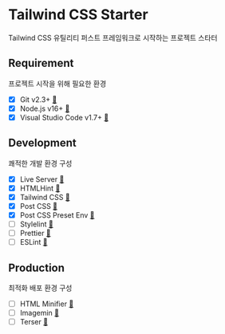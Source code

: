 # Tailwind CSS Starter

Tailwind CSS 유틸리티 퍼스트 프레임워크로 시작하는 프로젝트 스타터

## Requirement

프로젝트 시작을 위해 필요한 환경

- [x] Git v2.3+ [🔗](https://git-scm.com)
- [x] Node.js v16+ [🔗](https://nodejs.dev)
- [x] Visual Studio Code v1.7+ [🔗](https://code.visualstudio.com/)

## Development

쾌적한 개발 환경 구성

- [x] Live Server [🔗](https://www.npmjs.com/package/live-server)
- [x] HTMLHint [🔗](https://www.npmjs.com/package/htmlhint)
- [x] Tailwind CSS [🔗](https://www.npmjs.com/package/tailwindcss)
- [x] Post CSS [🔗](https://www.npmjs.com/package/postcss)
- [x] Post CSS Preset Env [🔗](https://www.npmjs.com/package/postcss-preset-env)
- [ ] Stylelint [🔗](https://www.npmjs.com/package/stylelint)
- [ ] Prettier [🔗](https://www.npmjs.com/package/prettier)
- [ ] ESLint [🔗](https://www.npmjs.com/package/eslint)

## Production

최적화 배포 환경 구성

- [ ] HTML Minifier [🔗](https://www.npmjs.com/package/html-minifier-terser)
- [ ] Imagemin [🔗](https://www.npmjs.com/package/imagemin-cli)
- [ ] Terser [🔗](https://www.npmjs.com/package/terser)
